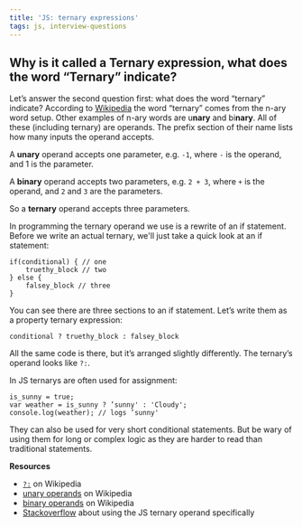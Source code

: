 ```yaml
---
title: 'JS: ternary expressions'
tags: js, interview-questions
---
```


## Why is it called a Ternary expression, what does the word “Ternary” indicate?

Let’s answer the second question first: what does the word “ternary” indicate? According to [Wikipedia](http://en.wikipedia.org/wiki/Ternary_operation) the word “ternary” comes from the n-ary word setup. Other examples of n-ary words are u**nary** and bi**nary**. All of these (including ternary) are operands. The prefix section of their name lists how many inputs the operand accepts.

A **unary** operand accepts one parameter, e.g. `-1`, where `-` is the operand, and 1 is the parameter.

A **binary** operand accepts two parameters, e.g. `2 + 3`, where `+` is the operand, and `2` and `3` are the parameters.

So a **ternary** operand accepts three parameters.

In programming the ternary operand we use is a rewrite of an if statement. Before we write an actual ternary, we'll just take a quick look at an if statement:

```
if(conditional) { // one
    truethy_block // two
} else {
    falsey_block // three
}
```

You can see there are three sections to an if statement. Let’s write them as a property ternary expression:

```
conditional ? truethy_block : falsey_block
```

All the same code is there, but it’s arranged slightly differently. The ternary’s operand looks like `?:`.

In JS ternarys are often used for assignment:

```
is_sunny = true;
var weather = is_sunny ? ’sunny' : 'Cloudy';
console.log(weather); // logs ’sunny'
```

They can also be used for very short conditional statements. But be wary of using them for long or complex logic as they are harder to read than traditional statements.

**Resources**

* [`?:`](http://en.wikipedia.org/wiki/%3F:) on Wikipedia
* [unary operands](http://en.wikipedia.org/wiki/Unary_operation) on Wikipedia
* [binary operands](http://en.wikipedia.org/wiki/Binary_operation) on Wikipedia
* [Stackoverflow](http://stackoverflow.com/questions/6259982/js-how-to-use-the-ternary-operator) about using the JS ternary operand specifically

